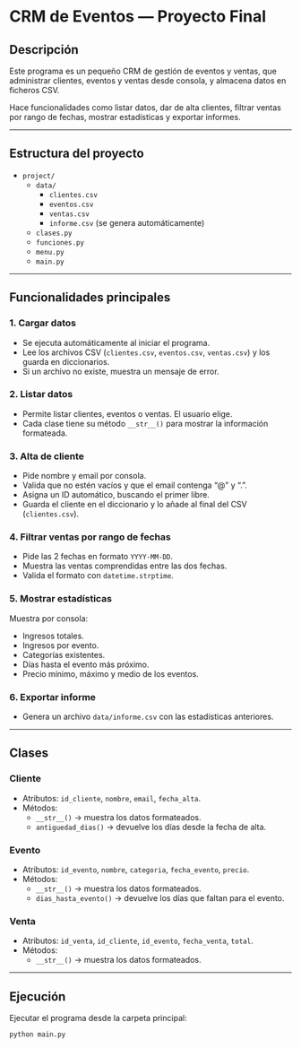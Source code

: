 # CRM de Eventos — Proyecto Final

## Descripción
Este programa es un pequeño CRM de gestión de eventos y ventas, que administrar clientes, eventos y ventas desde consola, y almacena datos en ficheros CSV.

Hace funcionalidades como listar datos, dar de alta clientes, filtrar ventas por rango de fechas, mostrar estadísticas y exportar informes.

---

## Estructura del proyecto

* `project/`
    * `data/`
        * `clientes.csv`
        * `eventos.csv`
        * `ventas.csv`
        * `informe.csv` (se genera automáticamente)
    * `clases.py`
    * `funciones.py`
    * `menu.py`
    * `main.py`

---

## Funcionalidades principales

### 1. Cargar datos
- Se ejecuta automáticamente al iniciar el programa.
- Lee los archivos CSV (`clientes.csv`, `eventos.csv`, `ventas.csv`) y los guarda en diccionarios.
- Si un archivo no existe, muestra un mensaje de error.

### 2. Listar datos
- Permite listar clientes, eventos o ventas. El usuario elige.
- Cada clase tiene su método `__str__()` para mostrar la información formateada.

### 3. Alta de cliente
- Pide nombre y email por consola.
- Valida que no estén vacíos y que el email contenga “@” y “.”.
- Asigna un ID automático, buscando el primer libre.
- Guarda el cliente en el diccionario y lo añade al final del CSV (`clientes.csv`).

### 4. Filtrar ventas por rango de fechas
- Pide las 2 fechas en formato `YYYY-MM-DD`.
- Muestra las ventas comprendidas entre las dos fechas.
- Valida el formato con `datetime.strptime`.

### 5. Mostrar estadísticas
Muestra por consola:
- Ingresos totales.
- Ingresos por evento.
- Categorías existentes.
- Días hasta el evento más próximo.
- Precio mínimo, máximo y medio de los eventos.

### 6. Exportar informe
- Genera un archivo `data/informe.csv` con las estadísticas anteriores.

---

## Clases 

### Cliente
- Atributos: `id_cliente`, `nombre`, `email`, `fecha_alta`.
- Métodos:
  - `__str__()` → muestra los datos formateados.
  - `antiguedad_dias()` → devuelve los días desde la fecha de alta.

### Evento
- Atributos: `id_evento`, `nombre`, `categoria`, `fecha_evento`, `precio`.
- Métodos:
  - `__str__()` → muestra los datos formateados.
  - `dias_hasta_evento()` → devuelve los días que faltan para el evento.

### Venta
- Atributos: `id_venta`, `id_cliente`, `id_evento`, `fecha_venta`, `total`.
- Métodos:
  - `__str__()` → muestra los datos formateados.

---

## Ejecución
Ejecutar el programa desde la carpeta principal:

```bash
python main.py

